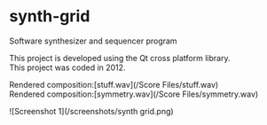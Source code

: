 # synth-grid
Software synthesizer and sequencer program

This project is developed using the Qt cross platform library.  
This project was coded in 2012.  

Rendered composition:[stuff.wav](/Score Files/stuff.wav)  
Rendered composition:[symmetry.wav](/Score Files/symmetry.wav)  

![Screenshot 1](/screenshots/synth grid.png)


